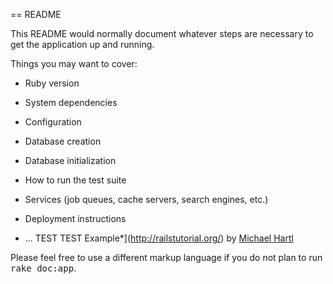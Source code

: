 == README

This README would normally document whatever steps are necessary to get the
application up and running.

Things you may want to cover:

* Ruby version

* System dependencies

* Configuration

* Database creation

* Database initialization

* How to run the test suite

* Services (job queues, cache servers, search engines, etc.)

* Deployment instructions

* ...
TEST TEST
Example*](http://railstutorial.org/)
by
[Michael
Hartl](http://michaelhartl.com/)

Please feel free to use a different markup language if you do not plan to run
<tt>rake doc:app</tt>.
